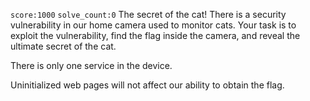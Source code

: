 `score:1000` `solve_count:0`
The secret of the cat! There is a security vulnerability in our home camera used to monitor cats. Your task is to exploit the vulnerability, find the flag inside the camera, and reveal the ultimate secret of the cat.

There is only one service in the device.

Uninitialized web pages will not affect our ability to obtain the flag.
